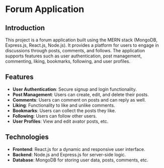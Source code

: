 # Forum Application

## Introduction

This project is a forum application built using the MERN stack (MongoDB, Express.js, React.js, Node.js). It provides a platform for users to engage in discussions through posts, comments, and follows. The application supports features such as user authentication, post management, commenting, liking, bookmarks, following, and user profiles.

## Features

- **User Authentication**: Secure signup and login functionality.
- **Post Management**: Users can create, edit, and delete their posts.
- **Comments**: Users can comment on posts and can reply as well.
- **Liking**: Functionality to like and unlike comments.
- **Bookmarks**: Users can collect the posts they like.
- **Following**: Users can follow other users.
- **User Profiles**: View and edit avator posts, etc.

## Technologies

- **Frontend**: React.js for a dynamic and responsive user interface.
- **Backend**: Node.js and Express.js for server-side logic.
- **Database**: MongoDB for storing user data, posts, comments, etc.



